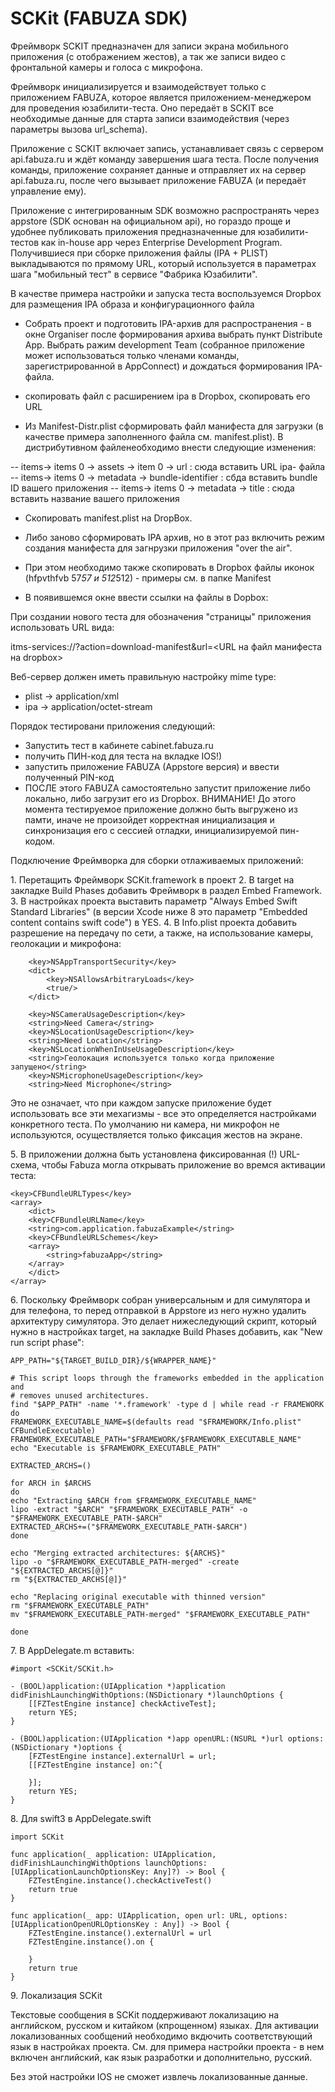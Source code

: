 # SCKit (FABUZA SDK)

Фреймворк SCKIT предназначен для записи экрана мобильного приложения (с отображением жестов), а так же записи видео с фронтальной камеры и голоса с микрофона.

Фреймворк инициализируется и взаимодействует только с приложением FABUZA, которое является приложением-менеджером для проведения юзабилити-теста. Оно передаёт в SCKIT все необходимые данные для старта записи взаимодействия (через параметры вызова url_schema). 

Приложение с SCKIT включает запись, устанавливает связь с сервером api.fabuza.ru и ждёт команду завершения шага теста. После получения команды, приложение сохраняет данные и отправляет их на сервер api.fabuza.ru, после чего вызывает приложение FABUZA (и передаёт управление ему).

Приложение с интегрированным SDK возможно распространять через appstore (SDK основан на официальном api), но гораздо проще и удобнее публиковать приложения предназначенные для юзабилити-тестов как in-house app через Enterprise Development Program. Получившиеся при сборке приложения файлы (IPA + PLIST) выкладываются по прямому URL, который используется в параметрах шага "мобильный тест" в сервисе "Фабрика Юзабилити".


В качестве примера настройки и запуска теста воспользуемся Dropbox для размещения IPA образа и конфигурационного файла

- Собрать проект и подготовить IPA-архив для распространения - в окне Organiser после формирования архива выбрать пункт Distribute App. Выбрать ражим development Team (собранное приложение может использоваться только членами команды, зарегистрированной в AppConnect) и дождаться формирования IPA-файла. 

- скопировать файл с расширением ipa в Dropbox, скопировать его URL

- Из Manifest-Distr.plist сформировать файл манифеста для загрузки (в качестве примера заполненного файла см. manifest.plist). В дистрибутивном файленеобходимо внести следующие изменения:

-- items-> items 0 -> assets -> item 0 -> url : сюда вставить URL ipa- файла
-- items-> items 0 -> metadata -> bundle-identifier : сбда вставить bundle ID вашего приложения
--  items-> items 0 -> metadata -> title : сюда вставить название вашего приложения

- Скопировать manifest.plist  на DropBox. 

- Либо заново сформировать IPA архив, но в этот раз включить режим создания манифеста для загнрузки приложения "over the air". 

- При этом необходимо также скопировать в Dropbox файлы иконок (hfpvthfvb 57*57 и 512*512) - примеры см. в папке Manifest

 - В появившемся окне ввести ссылки на файлы в Dopbox:

При создании нового теста для обозначения "страницы" приложения использовать URL вида: 

itms-services://?action=download-manifest&url=<URL на файл манифеста на dropbox>

Веб-сервер должен иметь правильную настройку mime type:
* plist -> application/xml
* ipa -> application/octet-stream

Порядок тестировани приложения следующий: 

- Запустить тест в кабинете cabinet.fabuza.ru
- получить ПИН-код для теста на вкладке IOS!)
- запустить приложение FABUZA (Appstore версия) и ввести полученный PIN-код
- ПОСЛЕ этого FABUZA самостоятельно запустит приложение либо локально, либо загрузит его из Dropbox.
ВНИМАНИЕ! До этого момента тестируемое приложение должно быть выгружено из памти, иначе не произойдет корректная инициализация и синхронизация его с сессией отладки, инициализируемой пин-кодом.


Подключение Фреймворка для сборки отлаживаемых приложений:

1\. Перетащить Фреймворк SCKit.framework в проект
2\. В target на закладке Build Phases добавить Фреймворк в раздел Embed Framework.
3\. В настройках проекта выставить параметр "Always Embed Swift Standard Libraries" (в версии Xcode ниже 8 это параметр "Embedded content contains swift code") в YES.
4\. В Info.plist проекта добавить разрешение на передачу по сети, а также, на использование камеры, геолокации и микрофона:
```
    <key>NSAppTransportSecurity</key>
    <dict>
        <key>NSAllowsArbitraryLoads</key>
        <true/>
    </dict>

    <key>NSCameraUsageDescription</key>
    <string>Need Camera</string>
    <key>NSLocationUsageDescription</key>
    <string>Need Location</string>
    <key>NSLocationWhenInUseUsageDescription</key>
    <string>Геолокация используется только когда приложение запущено</string>
    <key>NSMicrophoneUsageDescription</key>
    <string>Need Microphone</string>
```

Это не означает, что при каждом запуске приложение будет использовать все эти мехагизмы - все это определяется настройками конкретного теста. По умолчанию ни камера, ни микрофон не используются, осуществляется только фиксация жестов на экране. 


5\. В приложении должна быть установлена фиксированная (!) URL-схема, чтобы Fabuza могла открывать приложение во времся активации теста:

```
<key>CFBundleURLTypes</key>
<array>
    <dict>
    <key>CFBundleURLName</key>
    <string>com.application.fabuzaExample</string>
    <key>CFBundleURLSchemes</key>
    <array>
        <string>fabuzaApp</string>
    </array>
    </dict>
</array>
```

6\. Поскольку Фреймворк собран универсальным и для симулятора и для телефона, то перед отправкой в Appstore из него нужно удалить архитектуру симулятора. Это делает нижеследующий скрипт, который нужно в настройках target, на закладке Build Phases добавить, как "New run script phase":

```
APP_PATH="${TARGET_BUILD_DIR}/${WRAPPER_NAME}"

# This script loops through the frameworks embedded in the application and
# removes unused architectures.
find "$APP_PATH" -name '*.framework' -type d | while read -r FRAMEWORK
do
FRAMEWORK_EXECUTABLE_NAME=$(defaults read "$FRAMEWORK/Info.plist" CFBundleExecutable)
FRAMEWORK_EXECUTABLE_PATH="$FRAMEWORK/$FRAMEWORK_EXECUTABLE_NAME"
echo "Executable is $FRAMEWORK_EXECUTABLE_PATH"

EXTRACTED_ARCHS=()

for ARCH in $ARCHS
do
echo "Extracting $ARCH from $FRAMEWORK_EXECUTABLE_NAME"
lipo -extract "$ARCH" "$FRAMEWORK_EXECUTABLE_PATH" -o "$FRAMEWORK_EXECUTABLE_PATH-$ARCH"
EXTRACTED_ARCHS+=("$FRAMEWORK_EXECUTABLE_PATH-$ARCH")
done

echo "Merging extracted architectures: ${ARCHS}"
lipo -o "$FRAMEWORK_EXECUTABLE_PATH-merged" -create "${EXTRACTED_ARCHS[@]}"
rm "${EXTRACTED_ARCHS[@]}"

echo "Replacing original executable with thinned version"
rm "$FRAMEWORK_EXECUTABLE_PATH"
mv "$FRAMEWORK_EXECUTABLE_PATH-merged" "$FRAMEWORK_EXECUTABLE_PATH"

done
```


7\. В AppDelegate.m вставить:

```
#import <SCKit/SCKit.h>

- (BOOL)application:(UIApplication *)application didFinishLaunchingWithOptions:(NSDictionary *)launchOptions {
    [[FZTestEngine instance] checkActiveTest];
    return YES;
}

- (BOOL)application:(UIApplication *)app openURL:(NSURL *)url options:(NSDictionary *)options {
    [FZTestEngine instance].externalUrl = url;
    [[FZTestEngine instance] on:^{
    
    }];
    return YES;
}
```

8\. Для swift3 в AppDelegate.swift

```
import SCKit

func application(_ application: UIApplication, didFinishLaunchingWithOptions launchOptions: [UIApplicationLaunchOptionsKey: Any]?) -> Bool {
    FZTestEngine.instance().checkActiveTest()
    return true
}

func application(_ app: UIApplication, open url: URL, options: [UIApplicationOpenURLOptionsKey : Any]) -> Bool {
    FZTestEngine.instance().externalUrl = url
    FZTestEngine.instance().on {
    
    }
    return true
}
```

9\. Локализация SCKit

Текстовые сообщения в SCKit поддерживают локализацию на английском, русском и китайком (кпрощенном) языках. Для активации локализованных сообщений необходимо вкдючить соответствующий язык в настройках проекта. См. для примера настройки проекта - в нем включен английский, как язык разработки и дополнительно, русский. 

Без этой настройки IOS не сможет извлечь локализованные данные.

